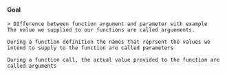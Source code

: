#### Goal
    > DIfference between function argument and parameter with example
    The value we supplied to our functions are called arguements.

    During a function definition the names that reprsent the values we intend to supply to the function are called parameters
    
    During a function call, the actual value provided to the function are called arguments